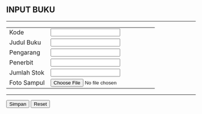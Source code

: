 <h2>INPUT BUKU</h2>
	<hr>
<form action="proses.php" method="post" enctype="multipart/form-data">
<table border="0">
	<tr>
		<td>Kode</td>
		<td><input type="text" name="kode" /></td>
	</tr>
	<tr>
		<td>Judul Buku</td>
		<td><input type="text" name="judul" /><td>
	</tr>
	<tr>
		<td>Pengarang</td>
		<td><input type="text" name="pengarang" /><td>
	</tr>
	<tr>
		<td>Penerbit</td>
		<td><input type="text" name="penerbit" ><td>
	</tr>
	<tr>
		<td>Jumlah Stok</td>
		<td><input type="text" name="stok" /><td>
	</tr>
	<tr>
		<td>Foto Sampul</td>
		<td><input type="file" name="foto" size="50"></td>
	</tr>
</table>
<hr>
	<input type="submit" name="proses" value="Simpan"/> 
	<input type="reset" name="reset" value="Reset"/>
</form>	